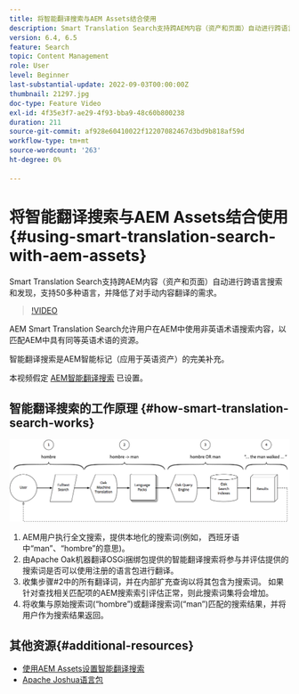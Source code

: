 ```yaml
---
title: 将智能翻译搜索与AEM Assets结合使用
description: Smart Translation Search支持跨AEM内容（资产和页面）自动进行跨语言搜索和发现，支持50多种语言，并降低了对手动内容翻译的需求。
version: 6.4, 6.5
feature: Search
topic: Content Management
role: User
level: Beginner
last-substantial-update: 2022-09-03T00:00:00Z
thumbnail: 21297.jpg
doc-type: Feature Video
exl-id: 4f35e3f7-ae29-4f93-bba9-48c60b800238
duration: 211
source-git-commit: af928e60410022f12207082467d3bd9b818af59d
workflow-type: tm+mt
source-wordcount: '263'
ht-degree: 0%

---
```


# 将智能翻译搜索与AEM Assets结合使用{#using-smart-translation-search-with-aem-assets}

Smart Translation Search支持跨AEM内容（资产和页面）自动进行跨语言搜索和发现，支持50多种语言，并降低了对手动内容翻译的需求。

>[!VIDEO](https://video.tv.adobe.com/v/21297?quality=12&learn=on)

AEM Smart Translation Search允许用户在AEM中使用非英语术语搜索内容，以匹配AEM中具有同等英语术语的资源。

智能翻译搜索是AEM智能标记（应用于英语资产）的完美补充。

本视频假定 [AEM智能翻译搜索](smart-translation-search-technical-video-setup.md) 已设置。

## 智能翻译搜索的工作原理 {#how-smart-translation-search-works}

![智能翻译搜索流程图](assets/smart-translation-search-flow.png)

1. AEM用户执行全文搜索，提供本地化的搜索词(例如， 西班牙语中“man”、“hombre”的意思)。
2. 由Apache Oak机器翻译OSGi捆绑包提供的智能翻译搜索将参与并评估提供的搜索词是否可以使用注册的语言包进行翻译。
3. 收集步骤#2中的所有翻译词，并在内部扩充查询以将其包含为搜索词。 如果针对查找相关匹配项的AEM搜索索引评估正常，则此搜索词集将会增加。
4. 将收集与原始搜索词(“hombre”)或翻译搜索词(“man”)匹配的搜索结果，并将用户作为搜索结果返回。

## 其他资源{#additional-resources}

* [使用AEM Assets设置智能翻译搜索](smart-translation-search-technical-video-setup.md)
* [Apache Joshua语言包](https://cwiki.apache.org/confluence/display/JOSHUA/Language+Packs)

